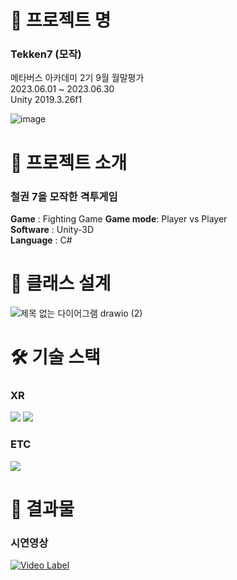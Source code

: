 # 📖 프로젝트 명
### Tekken7 (모작) 

메타버스 아카데미 2기 9월 월말평가    
2023.06.01 ~ 2023.06.30   
Unity 2019.3.26f1

![image](https://github.com/kcheee/Tekken/assets/86779278/6531d8a3-d1fc-4d68-961b-25f08fd96695)

# 📃 프로젝트 소개

### 철권 7을 모작한 격투게임

**Game** : Fighting Game
**Game mode**: Player vs Player   
**Software** : Unity-3D   
**Language** : C#   


# 📃 클래스 설계

![제목 없는 다이어그램 drawio (2)](https://github.com/kcheee/Tekken/assets/86779278/4860a146-07b5-488d-b95a-74b30975eb13)

# 🛠 기술 스택   
### XR
 <img src="https://img.shields.io/badge/C%23-239120?style=for-the-badge&logo=c-sharp&logoColor=white"> <img src="https://img.shields.io/badge/Unity-100000?style=for-the-badge&logo=unity&logoColor=white">   

### ETC
<img src="https://img.shields.io/badge/github-181717?style=for-the-badge&logo=github&logoColor=white"> 

# 📃 결과물   
### 시연영상
[![Video Label](http://img.youtube.com/UrSLL-zkIXg&t=111s/0.jpg)](https://youtu.be/UrSLL-zkIXg&t=111s)   

